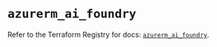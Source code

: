 # `azurerm_ai_foundry`

Refer to the Terraform Registry for docs: [`azurerm_ai_foundry`](https://registry.terraform.io/providers/hashicorp/azurerm/4.43.0/docs/resources/ai_foundry).
